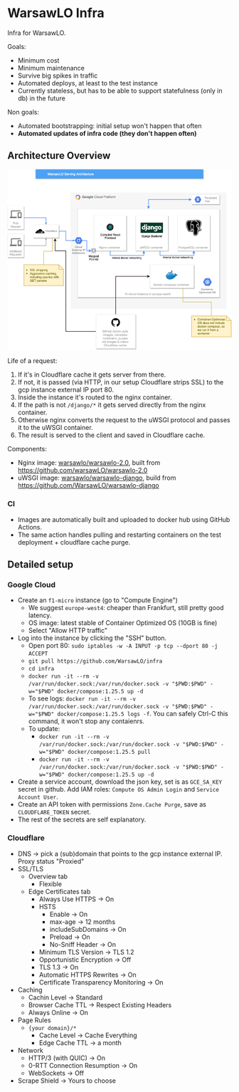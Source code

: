 # WarsawLO Infra

Infra for WarsawLO.

Goals:
* Minimum cost
* Minimum maintenance
* Survive big spikes in traffic
* Automated deploys, at least to the test instance
* Currently stateless, but has to be able to support statefulness (only in db) in the future

Non goals:
* Automated bootstrapping: initial setup won't happen that often
* **Automated updates of infra code (they don't happen often)**

## Architecture Overview

![Architecture Diagram](WarsawLO%20Architecture.png)

Life of a request:
1. If it's in Cloudflare cache it gets server from there.
2. If not, it is passed (via HTTP, in our setup Cloudflare strips SSL) to the gcp instance external IP port 80.
3. Inside the instance it's routed to the nginx container.
4. If the path is not `/django/*` it gets served directly from the nginx container.
5. Otherwise nginx converts the request to the uWSGI protocol and passes it to the uWSGI container.
6. The result is served to the client and saved in Cloudflare cache.

Components:
* Nginx image: [warsawlo/warsawlo-2.0](https://hub.docker.com/r/warsawlo/warsawlo-2.0), built from https://github.com/warsawLO/warsawlo-2.0
* uWSGI image: [warsawlo/warsawlo-django](https://hub.docker.com/r/warsawlo/warsawlo-django), build from https://github.com/WarsawLO/warsawlo-django

### CI
* Images are automatically built and uploaded to docker hub using GitHub Actions.
* The same action handles pulling and restarting containers on the test deployment +
  cloudflare cache purge.

## Detailed setup

### Google Cloud
* Create an `f1-micro` instance (go to "Compute Engine")
    * We suggest `europe-west4`: cheaper than Frankfurt, still pretty good latency.
    * OS image: latest stable of Container Optimized OS (10GB is fine)
    * Select "Allow HTTP traffic"
* Log into the instance by clicking the "SSH" button.
    * Open port 80: `sudo iptables -w -A INPUT -p tcp --dport 80 -j ACCEPT`
    * `git pull https://github.com/WarsawLO/infra`
    * `cd infra`
    * `docker run -it --rm -v /var/run/docker.sock:/var/run/docker.sock -v "$PWD:$PWD" -w="$PWD" docker/compose:1.25.5 up -d`
    * To see logs: `docker run -it --rm -v /var/run/docker.sock:/var/run/docker.sock -v "$PWD:$PWD" -w="$PWD" docker/compose:1.25.5 logs -f`. You can safely Ctrl-C this command, it won't stop any contaienrs.
    * To update:
        * `docker run -it --rm -v /var/run/docker.sock:/var/run/docker.sock -v "$PWD:$PWD" -w="$PWD" docker/compose:1.25.5 pull`
        * `docker run -it --rm -v /var/run/docker.sock:/var/run/docker.sock -v "$PWD:$PWD" -w="$PWD" docker/compose:1.25.5 up -d`
* Create a service account, download the json key, set is as `GCE_SA_KEY` secret in github. Add
  IAM roles: `Compute OS Admin Login` and `Service Account User`.
* Create an API token with permissions `Zone.Cache Purge`, save as `CLOUDFLARE_TOKEN` secret.
* The rest of the secrets are self explanatory.

### Cloudflare
* DNS -> pick a (sub)domain that points to the gcp instance external IP. Proxy status "Proxied"
* SSL/TLS
    * Overview tab
        * Flexible
    * Edge Certificates tab
        * Always Use HTTPS -> On
        * HSTS
            * Enable -> On
            * max-age -> 12 months
            * includeSubDomains -> On
            * Preload -> On
            * No-Sniff Header -> On
        * Minimum TLS Version -> TLS 1.2
        * Opportunistic Encryption -> Off
        * TLS 1.3 -> On
        * Automatic HTTPS Rewrites -> On
        * Certificate Transparency Monitoring -> On
* Caching
    * Cachin Level -> Standard
    * Browser Cache TTL -> Respect Existing Headers
    * Always Online -> On
* Page Rules
    * `{your domain}/*`
        * Cache Level -> Cache Everything
        * Edge Cache TTL -> a month
* Network
    * HTTP/3 (with QUIC) -> On
    * 0-RTT Connection Resumption -> On
    * WebSockets -> Off
* Scrape Shield -> Yours to choose
